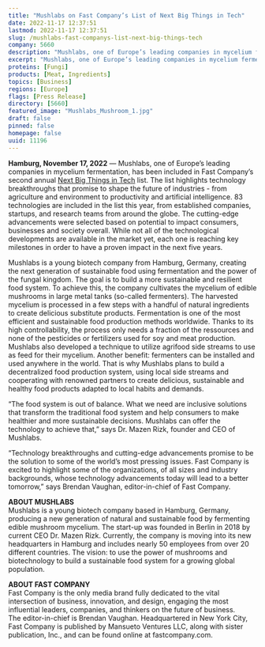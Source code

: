```yaml
---
title: "Mushlabs on Fast Company’s List of Next Big Things in Tech"
date: 2022-11-17 12:37:51
lastmod: 2022-11-17 12:37:51
slug: /mushlabs-fast-companys-list-next-big-things-tech
company: 5660
description: "Mushlabs, one of Europe’s leading companies in mycelium fermentation, has been included in Fast Company’s second annual Next Big Things in Tech list."
excerpt: "Mushlabs, one of Europe’s leading companies in mycelium fermentation, has been included in Fast Company’s second annual Next Big Things in Tech list."
proteins: [Fungi]
products: [Meat, Ingredients]
topics: [Business]
regions: [Europe]
flags: [Press Release]
directory: [5660]
featured_image: "Mushlabs_Mushroom_1.jpg"
draft: false
pinned: false
homepage: false
uuid: 11196
---
```

<p><strong>Hamburg, November 17, 2022</strong> — Mushlabs, one of Europe’s leading companies in mycelium fermentation, has been included in Fast Company’s second annual <a href="https://www.fastcompany.com/next-big-things-in-tech/list">Next Big Things in Tech</a> list. The list highlights technology breakthroughs that promise to shape the future of industries - from agriculture and environment to productivity and artificial intelligence. 83 technologies are included in the list this year, from established companies, startups, and research teams from around the globe. The cutting-edge advancements were selected based on potential to impact consumers, businesses and society overall. While not all of the technological developments are available in the market yet, each one is reaching key milestones in order to have a proven impact in the next five years.</p>
<p>Mushlabs is a young biotech company from Hamburg, Germany, creating the next generation of sustainable food using fermentation and the power of the fungal kingdom. The goal is to build a more sustainable and resilient food system. To achieve this, the company cultivates the mycelium of edible mushrooms in large metal tanks (so-called fermenters). The harvested mycelium is processed in a few steps with a handful of natural ingredients to create delicious substitute products. Fermentation is one of the most efficient and sustainable food production methods worldwide. Thanks to its high controllability, the process only needs a fraction of the ressources and none of the pesticides or fertilizers used for soy and meat production. Mushlabs also developed a technique to utilize agrifood side streams to use as feed for their mycelium. Another benefit: fermenters can be installed and used anywhere in the world. That is why Mushlabs plans to build a decentralized food production system, using local side streams and cooperating with renowned partners to create delicious, sustainable and healthy food products adapted to local habits and demands.</p>
<p>“The food system is out of balance. What we need are inclusive solutions that transform the traditional food system and help consumers to make healthier and more sustainable decisions. Mushlabs can offer the technology to achieve that,” says Dr. Mazen Rizk, founder and CEO of Mushlabs.</p>
<p>“Technology breakthroughs and cutting-edge advancements promise to be the solution to some of the world’s most pressing issues. Fast Company is excited to highlight some of the organizations, of all sizes and industry backgrounds, whose technology advancements today will lead to a better tomorrow,” says Brendan Vaughan, editor-in-chief of Fast Company.</p>
<p><strong>ABOUT MUSHLABS</strong><br />
Mushlabs is a young biotech company based in Hamburg, Germany, producing a new generation of natural and sustainable food by fermenting edible mushroom mycelium. The start-up was founded in Berlin in 2018 by current CEO Dr. Mazen Rizk. Currently, the company is moving into its new headquarters in Hamburg and includes nearly 50 employees from over 20 different countries. The vision: to use the power of mushrooms and biotechnology to build a sustainable food system for a growing global population.</p>
<p><strong>ABOUT FAST COMPANY</strong><br />
Fast Company is the only media brand fully dedicated to the vital intersection of business, innovation, and design, engaging the most influential leaders, companies, and thinkers on the future of business. The editor-in-chief is Brendan Vaughan. Headquartered in New York City, Fast Company is published by Mansueto Ventures LLC, along with sister publication, Inc., and can be found online at fastcompany.com.</p>
